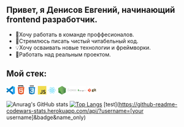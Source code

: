 Привет, я Денисов Евгений, начинающий frontend разработчик.
---
* 🎯Хочу работать в команде проффесионалов.  
* 💎Стремлюсь писать чистый читабельный код.  
* 💡Хочу осваивать новые технологии и фреймворки.  
* 🔨Работать над реальным проектом.  

Мой стек:
---
<p>
<img src="https://raw.githubusercontent.com/github/explore/80688e429a7d4ef2fca1e82350fe8e3517d3494d/topics/visual-studio-code/visual-studio-code.png" alt="VS Code" height="22">
<img src="https://raw.githubusercontent.com/github/explore/80688e429a7d4ef2fca1e82350fe8e3517d3494d/topics/html/html.png" alt="HTML" height="24">
<img src="https://raw.githubusercontent.com/github/explore/80688e429a7d4ef2fca1e82350fe8e3517d3494d/topics/css/css.png" alt="CSS" height="24" >
<img src="https://raw.githubusercontent.com/github/explore/80688e429a7d4ef2fca1e82350fe8e3517d3494d/topics/javascript/javascript.png" alt="Javascript" height="22">
<img src="https://raw.githubusercontent.com/github/explore/80688e429a7d4ef2fca1e82350fe8e3517d3494d/topics/react/react.png" alt="React" height="22">
<img src="https://raw.githubusercontent.com/github/explore/80688e429a7d4ef2fca1e82350fe8e3517d3494d/topics/nodejs/nodejs.png" alt="NodeJS" height="22">
<img src="https://raw.githubusercontent.com/github/explore/80688e429a7d4ef2fca1e82350fe8e3517d3494d/topics/express/express.png" alt="Express" height="22">
<img src="https://raw.githubusercontent.com/github/explore/80688e429a7d4ef2fca1e82350fe8e3517d3494d/topics/mongodb/mongodb.png" alt="Express" height="22">
<img src="https://raw.githubusercontent.com/github/explore/80688e429a7d4ef2fca1e82350fe8e3517d3494d/topics/git/git.png" alt="git" height="22">
</p>

![Anurag's GitHub stats](https://github-readme-stats.vercel.app/api?username=jackyapa6eu&count_private=true) 
[![Top Langs](https://github-readme-stats.vercel.app/api/top-langs/?username=jackyapa6eu&layout=compact)](https://github.com/anuraghazra/github-readme-stats)
[test](https://github-readme-codewars-stats.herokuapp.com/api/?username=[your username]&badge&name_only)
